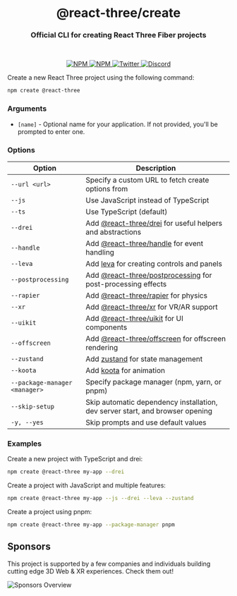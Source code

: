 <h1 align="center">@react-three/create</h1>
<h3 align="center">Official CLI for creating React Three Fiber projects</h3>
<br/>

<p align="center">
  <a href="https://npmjs.com/package/@react-three/create" target="_blank">
    <img src="https://img.shields.io/npm/v/@react-three/create?style=flat&colorA=000000&colorB=000000" alt="NPM" />
  </a>
  <a href="https://npmjs.com/package/@react-three/create" target="_blank">
    <img src="https://img.shields.io/npm/dt/@react-three/create.svg?style=flat&colorA=000000&colorB=000000" alt="NPM" />
  </a>
  <a href="https://twitter.com/pmndrs" target="_blank">
    <img src="https://img.shields.io/twitter/follow/pmndrs?label=%40pmndrs&style=flat&colorA=000000&colorB=000000&logo=twitter&logoColor=000000" alt="Twitter" />
  </a>
  <a href="https://discord.gg/ZZjjNvJ" target="_blank">
    <img src="https://img.shields.io/discord/740090768164651008?style=flat&colorA=000000&colorB=000000&label=discord&logo=discord&logoColor=000000" alt="Discord" />
  </a>
</p>

Create a new React Three project using the following command:

```bash
npm create @react-three
```

### Arguments

- `[name]` - Optional name for your application. If not provided, you'll be prompted to enter one.

### Options

| Option | Description |
|--------|-------------|
| `--url <url>` | Specify a custom URL to fetch create options from |
| `--js` | Use JavaScript instead of TypeScript |
| `--ts` | Use TypeScript (default) |
| `--drei` | Add [@react-three/drei](https://github.com/pmndrs/drei) for useful helpers and abstractions |
| `--handle` | Add [@react-three/handle](https://github.com/pmndrs/handle) for event handling |
| `--leva` | Add [leva](https://github.com/pmndrs/leva) for creating controls and panels |
| `--postprocessing` | Add [@react-three/postprocessing](https://github.com/pmndrs/postprocessing) for post-processing effects |
| `--rapier` | Add [@react-three/rapier](https://github.com/pmndrs/rapier) for physics |
| `--xr` | Add [@react-three/xr](https://github.com/pmndrs/xr) for VR/AR support |
| `--uikit` | Add [@react-three/uikit](https://github.com/pmndrs/uikit) for UI components |
| `--offscreen` | Add [@react-three/offscreen](https://github.com/pmndrs/offscreen) for offscreen rendering |
| `--zustand` | Add [zustand](https://github.com/pmndrs/zustand) for state management |
| `--koota` | Add [koota](https://github.com/pmndrs/koota) for animation |
| `--package-manager <manager>` | Specify package manager (npm, yarn, or pnpm) |
| `--skip-setup` | Skip automatic dependency installation, dev server start, and browser opening |
| `-y, --yes` | Skip prompts and use default values |

### Examples

Create a new project with TypeScript and drei:
```bash
npm create @react-three my-app --drei
```

Create a project with JavaScript and multiple features:
```bash
npm create @react-three my-app --js --drei --leva --zustand
```

Create a project using pnpm:
```bash
npm create @react-three my-app --package-manager pnpm
```

## Sponsors

This project is supported by a few companies and individuals building cutting edge 3D Web & XR experiences. Check them out!

![Sponsors Overview](https://bbohlender.github.io/sponsors/screenshot.png)